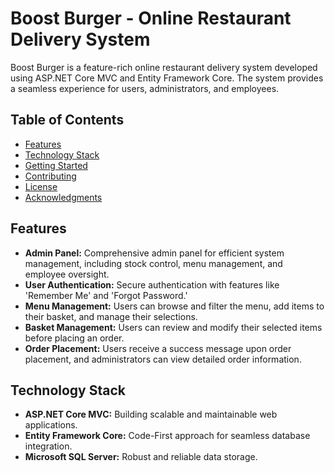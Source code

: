 # Boost Burger - Online Restaurant Delivery System

Boost Burger is a feature-rich online restaurant delivery system developed using ASP.NET Core MVC and Entity Framework Core. The system provides a seamless experience for users, administrators, and employees.

## Table of Contents

- [Features](#features)
- [Technology Stack](#technology-stack)
- [Getting Started](#getting-started)
- [Contributing](#contributing)
- [License](#license)
- [Acknowledgments](#acknowledgments)

## Features

- **Admin Panel:** Comprehensive admin panel for efficient system management, including stock control, menu management, and employee oversight.
- **User Authentication:** Secure authentication with features like 'Remember Me' and 'Forgot Password.'
- **Menu Management:** Users can browse and filter the menu, add items to their basket, and manage their selections.
- **Basket Management:** Users can review and modify their selected items before placing an order.
- **Order Placement:** Users receive a success message upon order placement, and administrators can view detailed order information.

## Technology Stack

- **ASP.NET Core MVC:** Building scalable and maintainable web applications.
- **Entity Framework Core:** Code-First approach for seamless database integration.
- **Microsoft SQL Server:** Robust and reliable data storage.

